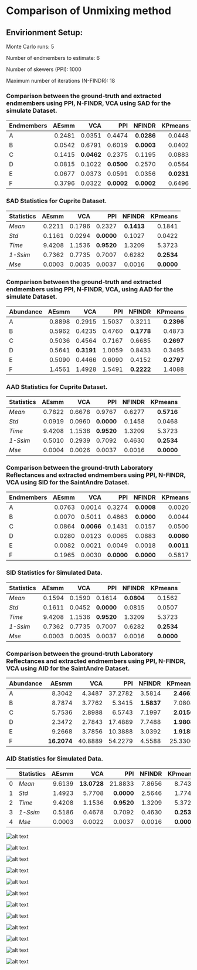 # Comparison of Unmixing method

## Envirionment Setup: 

Monte Carlo runs: 5 

Number of endmembers to estimate: 6 

Number of skewers (PPI): 1000 

Maximum number of iterations (N-FINDR): 18 

### Comparison between the ground-truth and extracted endmembers using PPI, N-FINDR, VCA using SAD for the simulate Dataset.

| Endmembers   |   AEsmm |    VCA |    PPI |   NFINDR |   KPmeans |
|:-------------|--------:|-------:|-------:|---------:|----------:|
| A            |  0.2481 | 0.0351 | 0.4474 |   **0.0286** |    0.0448 |
| B            |  0.0542 | 0.6791 | 0.6019 |   **0.0003** |    0.0402 |
| C            |  0.1415 | **0.0462** | 0.2375 |   0.1195 |    0.0883 |
| D            |  0.0815 | 0.1022 | **0.0500** |   0.2570 |    0.0564 |
| E            |  0.0677 | 0.0373 | 0.0591 |   0.0356 |    **0.0231** |
| F            |  0.3796 | 0.0322 | **0.0002** |   **0.0002** |    0.6496 |

### SAD Statistics for Cuprite Dataset. 

| Statistics   |   AEsmm |    VCA |    PPI |   NFINDR |   KPmeans |
|:-------------|--------:|-------:|-------:|---------:|----------:|
| _Mean_       |  0.2211 | 0.1796 | 0.2327 |   **0.1413** |    0.1841 |
| _Std_        |  0.1161 | 0.0294 | **0.0000** |   0.1027 |    0.0422 |
| _Time_       |  9.4208 | 1.1536 | **0.9520** |   1.3209 |    5.3723 |
| _1-Ssim_     |  0.7362 | 0.7735 | 0.7007 |   0.6282 |    **0.2534** |
| _Mse_        |  0.0003 | 0.0035 | 0.0037 |   0.0016 |    **0.0000** |

### Comparison between the ground-truth and extracted endmembers using PPI, N-FINDR, VCA, using AAD for the simulate Dataset.

| Abundance   |   AEsmm |    VCA |    PPI |   NFINDR |   KPmeans |
|:------------|--------:|-------:|-------:|---------:|----------:|
| A           |  0.8898 | 0.2915 | 1.5037 |   0.3211 |    **0.2396** |
| B           |  0.5962 | 0.4235 | 0.4760 |   **0.1778** |    0.4873 |
| C           |  0.5036 | 0.4564 | 0.7167 |   0.6685 |    **0.2697** |
| D           |  0.5641 | **0.3191** | 1.0059 |   0.8433 |    0.3495 |
| E           |  0.5090 | 0.4466 | 0.6090 |   0.4152 |    **0.2797** |
| F           |  1.4561 | 1.4928 | 1.5491 |   **0.2222** |    1.4088 |

### AAD Statistics for Cuprite Dataset. 

| Statistics   |   AEsmm |    VCA |    PPI |   NFINDR |   KPmeans |
|:-------------|--------:|-------:|-------:|---------:|----------:|
| _Mean_       |  0.7822 | 0.6678 | 0.9767 |   0.6277 |    **0.5716** |
| _Std_        |  0.0919 | 0.0960 | **0.0000** |   0.1458 |    0.0468 |
| _Time_       |  9.4208 | 1.1536 | **0.9520** |   1.3209 |    5.3723 |
| _1-Ssim_     |  0.5010 | 0.2939 | 0.7092 |   0.4630 |    **0.2534** |
| _Mse_        |  0.0004 | 0.0026 | 0.0037 |   0.0016 |    **0.0000** |

### Comparison between the ground-truth Laboratory Reflectances and extracted endmembers using PPI, N-FINDR, VCA using SID for the SaintAndre Dataset.

| Endmembers   |   AEsmm |    VCA |    PPI |   NFINDR |   KPmeans |
|:-------------|--------:|-------:|-------:|---------:|----------:|
| A            |  0.0763 | 0.0014 | 0.3274 |   **0.0008** |    0.0020 |
| B            |  0.0070 | 0.5011 | 0.4863 |   **0.0000** |    0.0044 |
| C            |  0.0864 | **0.0066** | 0.1431 |   0.0157 |    0.0500 |
| D            |  0.0280 | 0.0123 | 0.0065 |   0.0883 |    **0.0060** |
| E            |  0.0082 | 0.0021 | 0.0049 |   0.0018 |    **0.0011** |
| F            |  0.1965 | 0.0030 | **0.0000** |   **0.0000** |    0.5817 |

### SID Statistics for Simulated Data. 

| Statistics   |   AEsmm |    VCA |    PPI |   NFINDR |   KPmeans |
|:-------------|--------:|-------:|-------:|---------:|----------:|
| _Mean_       |  0.1594 | 0.1590 | 0.1614 |   **0.0804** |    0.1562 |
| _Std_        |  0.1611 | 0.0452 | **0.0000** |   0.0815 |    0.0507 |
| _Time_       |  9.4208 | 1.1536 | **0.9520** |   1.3209 |    5.3723 |
| _1-Ssim_     |  0.7362 | 0.7735 | 0.7007 |   0.6282 |    **0.2534** |
| _Mse_        |  0.0003 | 0.0035 | 0.0037 |   0.0016 |    **0.0000** |

### Comparison between the ground-truth Laboratory Reflectances and extracted endmembers using PPI, N-FINDR, VCA using AID for the SaintAndre Dataset.

| Abundance   |   AEsmm |     VCA |     PPI |   NFINDR |   KPmeans |
|:------------|--------:|--------:|--------:|---------:|----------:|
| A           |  8.3042 |  4.3487 | 37.2782 |   3.5814 |    **2.4661** |
| B           |  8.7874 |  3.7762 |  5.3415 |   **1.5837** |    7.0808 |
| C           |  5.7536 |  2.8988 |  6.5743 |   7.1997 |    **2.0156** |
| D           |  2.3472 |  2.7843 | 17.4889 |   7.7488 |    **1.9808** |
| E           |  9.2668 |  3.7856 | 10.3888 |   3.0392 |    **1.9185** |
| F           | **16.2074** | 40.8889 | 54.2279 |   4.5588 |   25.3300 |

### AID Statistics for Simulated Data. 

|    | Statistics   |   AEsmm |     VCA |     PPI |   NFINDR |   KPmeans |
|---:|:-------------|--------:|--------:|--------:|---------:|----------:|
|  0 | _Mean_       |  9.6139 | **13.0728** | 21.8833 |   7.8656 |    8.7437 |
|  1 | _Std_        |  1.4923 |  5.7708 |  **0.0000** |   2.5646 |    1.7742 |
|  2 | _Time_       |  9.4208 |  1.1536 |  **0.9520** |   1.3209 |    5.3723 |
|  3 | _1-Ssim_     |  0.5186 |  0.4678 |  0.7092 |   0.4630 |    **0.2534** |
|  4 | _Mse_        |  0.0003 |  0.0022 |  0.0037 |   0.0016 |    **0.0000** |

![alt text](/mnt/Data/SU/data_results/SaintAndre/results/IMG/A_Endmember.png)

![alt text](/mnt/Data/SU/data_results/SaintAndre/results/IMG/A_Abundance.png)

![alt text](/mnt/Data/SU/data_results/SaintAndre/results/IMG/B_Endmember.png)

![alt text](/mnt/Data/SU/data_results/SaintAndre/results/IMG/B_Abundance.png)

![alt text](/mnt/Data/SU/data_results/SaintAndre/results/IMG/C_Endmember.png)

![alt text](/mnt/Data/SU/data_results/SaintAndre/results/IMG/C_Abundance.png)

![alt text](/mnt/Data/SU/data_results/SaintAndre/results/IMG/D_Endmember.png)

![alt text](/mnt/Data/SU/data_results/SaintAndre/results/IMG/D_Abundance.png)

![alt text](/mnt/Data/SU/data_results/SaintAndre/results/IMG/E_Endmember.png)

![alt text](/mnt/Data/SU/data_results/SaintAndre/results/IMG/E_Abundance.png)

![alt text](/mnt/Data/SU/data_results/SaintAndre/results/IMG/F_Endmember.png)

![alt text](/mnt/Data/SU/data_results/SaintAndre/results/IMG/F_Abundance.png)

